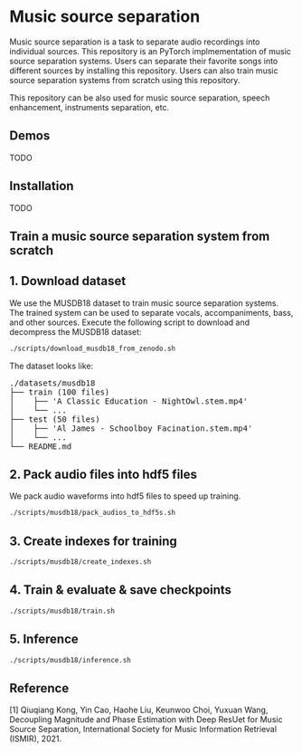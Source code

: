 # Music source separation

Music source separation is a task to separate audio recordings into individual sources. This repository is an PyTorch implmementation of music source separation systems. Users can separate their favorite songs into different sources by installing this repository. Users can also train music source separation systems from scratch using this repository.

This repository can be also used for music source separation, speech enhancement, instruments separation, etc.

## Demos

TODO

## Installation

TODO

## Train a music source separation system from scratch

## 1. Download dataset

We use the MUSDB18 dataset to train music source separation systems. The trained system can be used to separate vocals, accompaniments, bass, and other sources. Execute the following script to download and decompress the MUSDB18 dataset:

```bash
./scripts/download_musdb18_from_zenodo.sh
```

The dataset looks like:
<pre>
./datasets/musdb18
├── train (100 files)
│    ├── 'A Classic Education - NightOwl.stem.mp4'
│    └── ...
├── test (50 files)
│    ├── 'Al James - Schoolboy Facination.stem.mp4'
│    └── ...
└── README.md
</pre>

## 2. Pack audio files into hdf5 files

We pack audio waveforms into hdf5 files to speed up training.

```bash
./scripts/musdb18/pack_audios_to_hdf5s.sh
```

## 3. Create indexes for training

```bash
./scripts/musdb18/create_indexes.sh
```

## 4. Train & evaluate & save checkpoints
```bash
./scripts/musdb18/train.sh
```

## 5. Inference
```bash
./scripts/musdb18/inference.sh
```

## Reference

[1] Qiuqiang Kong, Yin Cao, Haohe Liu, Keunwoo Choi, Yuxuan Wang, Decoupling Magnitude and Phase Estimation with Deep ResUet for Music Source Separation, International Society for Music Information Retrieval (ISMIR), 2021.